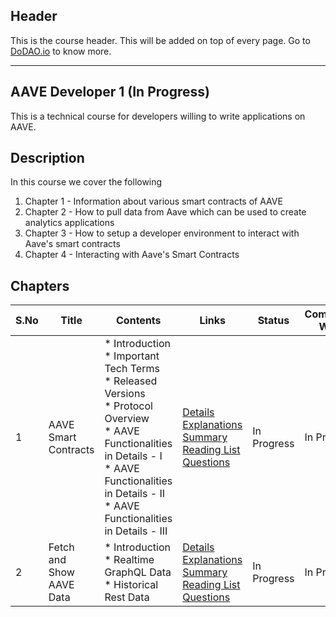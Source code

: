 ## Header
This is the course header. This will be added on top of every page. Go to [DoDAO.io](https://www.dodao.io) to know more.

 ---

 ## AAVE Developer 1 (In Progress)
 This is a technical course for developers willing to write applications on AAVE.

 
 ## Description
 In this course we cover the following
1) Chapter 1 - Information about various smart contracts of AAVE
2) Chapter 2 - How to pull data from Aave which can be used to create analytics applications
3) Chapter 3 - How to setup a developer environment to interact with Aave's smart contracts
4) Chapter 4 - Interacting with Aave's Smart Contracts
 
 ## Chapters
 
 | S.No        | Title       | Contents   | Links      | Status      | Completion Week |
 | ----------- | ----------- |----------- |----------- | ----------- | ----------- |
 | 1      | AAVE Smart Contracts | * Introduction<br/> * Important Tech Terms<br/> * Released Versions<br/> * Protocol Overview<br/> * AAVE Functionalities in Details - I<br/> * AAVE Functionalities in Details - II<br/> * AAVE Functionalities in Details - III| [Details](generated/topics/aave-smart-contracts.md) <br/> [Explanations](generated/explanations/aave-smart-contracts.md) <br/> [Summary](generated/summaries/aave-smart-contracts.md) <br/> [Reading List](generated/readings/aave-smart-contracts.md) <br/> [Questions](generated/questions/aave-smart-contracts.md) | In Progress | In Progress |
 | 2      | Fetch and Show AAVE Data | * Introduction<br/> * Realtime GraphQL Data<br/> * Historical Rest Data| [Details](generated/topics/fetching-aave-data.md) <br/> [Explanations](generated/explanations/fetching-aave-data.md) <br/> [Summary](generated/summaries/fetching-aave-data.md) <br/> [Reading List](generated/readings/aave-smart-contracts.md) <br/> [Questions](generated/questions/fetching-aave-data.md) | In Progress | In Progress | 
